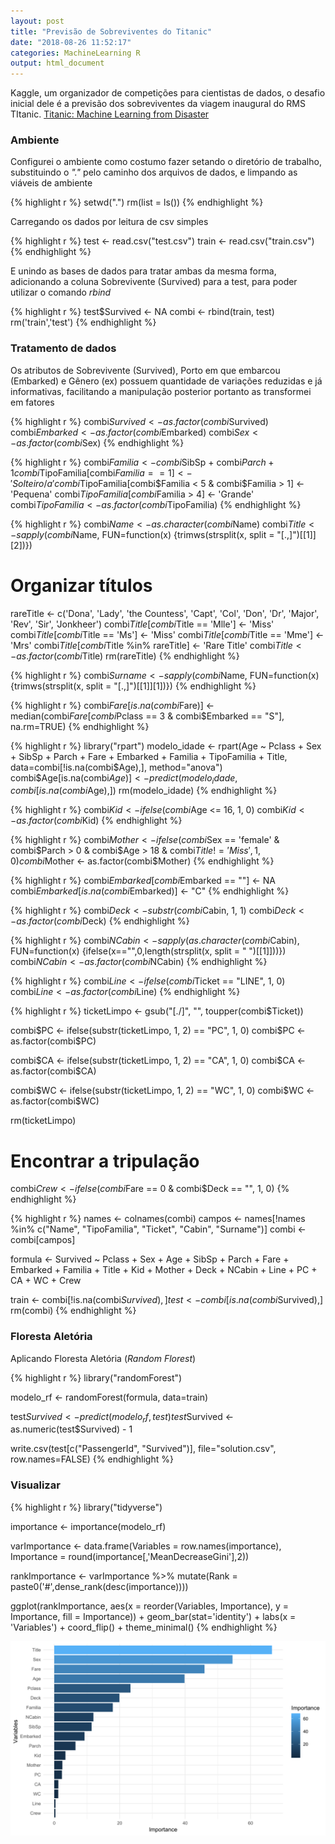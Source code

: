 ```yaml
---
layout: post
title: "Previsão de Sobreviventes do Titanic"
date: "2018-08-26 11:52:17"
categories: MachineLearning R
output: html_document    
---
```

Kaggle, um organizador de competições para cientistas de dados, o desafio inicial dele é a previsão dos sobreviventes da viagem inaugural do RMS TItanic. [Titanic: Machine Learning from Disaster](https://www.kaggle.com/c/titanic) 



### Ambiente

Configurei o ambiente como costumo fazer setando o diretório de trabalho, substituindo o *"."* pelo caminho dos arquivos de dados, e limpando as viáveis de ambiente


{% highlight r %}
setwd(".")
rm(list = ls())
{% endhighlight %}

Carregando os dados por leitura de csv simples


{% highlight r %}
test <- read.csv("test.csv")
train <- read.csv("train.csv")
{% endhighlight %}

E unindo as bases de dados para tratar ambas da mesma forma, adicionando a coluna Sobrevivente (Survived) para a test, para poder utilizar o comando *rbind*


{% highlight r %}
test$Survived <- NA
combi <- rbind(train, test)
rm('train','test')
{% endhighlight %}

### Tratamento de dados 

Os atributos de Sobrevivente (Survived), Porto em que embarcou (Embarked) e Gênero (ex) possuem quantidade de variações reduzidas e já informativas, facilitando a manipulação posterior portanto as transformei em fatores


{% highlight r %}
combi$Survived <- as.factor(combi$Survived)
combi$Embarked <- as.factor(combi$Embarked)
combi$Sex <- as.factor(combi$Sex)
{% endhighlight %}




{% highlight r %}
combi$Familia <- combi$SibSp + combi$Parch + 1
combi$TipoFamilia[combi$Familia == 1] <- 'Solteiro/a'
combi$TipoFamilia[combi$Familia < 5 & combi$Familia > 1] <- 'Pequena'
combi$TipoFamilia[combi$Familia > 4] <- 'Grande'
combi$TipoFamilia <- as.factor(combi$TipoFamilia)
{% endhighlight %}


{% highlight r %}
combi$Name <- as.character(combi$Name)
combi$Title <- sapply(combi$Name, FUN=function(x) {trimws(strsplit(x, split = "[.,]")[[1]][2])})
# Organizar títulos 
rareTitle <- c('Dona', 'Lady', 'the Countess', 'Capt', 'Col', 'Don', 'Dr', 'Major', 'Rev', 'Sir', 'Jonkheer')
combi$Title[combi$Title == 'Mlle'] <- 'Miss' 
combi$Title[combi$Title == 'Ms'] <- 'Miss'
combi$Title[combi$Title == 'Mme'] <- 'Mrs' 
combi$Title[combi$Title %in% rareTitle] <- 'Rare Title'
combi$Title <- as.factor(combi$Title)
rm(rareTitle)
{% endhighlight %}




{% highlight r %}
combi$Surname <- sapply(combi$Name, FUN=function(x) {trimws(strsplit(x, split = "[.,]")[[1]][1])})
{% endhighlight %}




{% highlight r %}
combi$Fare[is.na(combi$Fare)] <- median(combi$Fare[combi$Pclass == 3 & combi$Embarked == "S"], na.rm=TRUE)
{% endhighlight %}




{% highlight r %}
library("rpart")
modelo_idade <- rpart(Age ~ Pclass + Sex + SibSp + Parch + Fare + Embarked + Familia + TipoFamilia + Title, data=combi[!is.na(combi$Age),], method="anova")
combi$Age[is.na(combi$Age)] <- predict(modelo_idade, combi[is.na(combi$Age),])
rm(modelo_idade)
{% endhighlight %}


{% highlight r %}
combi$Kid <- ifelse(combi$Age <= 16, 1, 0)
combi$Kid <- as.factor(combi$Kid)
{% endhighlight %}


{% highlight r %}
combi$Mother <- ifelse(combi$Sex == 'female' & combi$Parch > 0 & combi$Age > 18 & combi$Title != 'Miss', 1, 0)
combi$Mother <- as.factor(combi$Mother)
{% endhighlight %}


{% highlight r %}
combi$Embarked[combi$Embarked == ""] <- NA
combi$Embarked[is.na(combi$Embarked)] <- "C"
{% endhighlight %}


{% highlight r %}
combi$Deck <- substr(combi$Cabin, 1, 1)
combi$Deck <- as.factor(combi$Deck)
{% endhighlight %}


{% highlight r %}
combi$NCabin <- sapply(as.character(combi$Cabin), FUN=function(x) {ifelse(x=="",0,length(strsplit(x, split = " ")[[1]]))})
combi$NCabin <- as.factor(combi$NCabin)
{% endhighlight %}




{% highlight r %}
combi$Line <- ifelse(combi$Ticket == "LINE", 1, 0)
combi$Line <- as.factor(combi$Line)
{% endhighlight %}


{% highlight r %}
ticketLimpo <- gsub("[./]", "", toupper(combi$Ticket))

combi$PC <- ifelse(substr(ticketLimpo, 1, 2) == "PC", 1, 0)
combi$PC <- as.factor(combi$PC)

combi$CA <- ifelse(substr(ticketLimpo, 1, 2) == "CA", 1, 0)
combi$CA <- as.factor(combi$CA)

combi$WC <- ifelse(substr(ticketLimpo, 1, 2) == "WC", 1, 0)
combi$WC <- as.factor(combi$WC)

rm(ticketLimpo)

# Encontrar a tripulação
combi$Crew <- ifelse(combi$Fare == 0 & combi$Deck == "", 1, 0)
{% endhighlight %}




{% highlight r %}
names <- colnames(combi)
campos <- names[!names %in% c("Name", "TipoFamilia", "Ticket", "Cabin", "Surname")]
combi <- combi[campos]


formula <- Survived ~ Pclass + Sex + Age + SibSp + Parch + Fare + Embarked + 
                      Familia + Title + Kid + Mother + Deck + NCabin + Line + 
                      PC + CA + WC + Crew


train <- combi[!is.na(combi$Survived),]
test <- combi[is.na(combi$Survived),]
rm(combi)
{% endhighlight %}

### Floresta Aletória

Aplicando Floresta Aletória (*Random Florest*)


{% highlight r %}
library("randomForest")

modelo_rf <- randomForest(formula, data=train)

test$Survived <- predict(modelo_rf, test)
test$Survived <- as.numeric(test$Survived) - 1

write.csv(test[c("PassengerId", "Survived")], file="solution.csv", row.names=FALSE)
{% endhighlight %}

### Visualizar 


{% highlight r %}
library("tidyverse")

importance <- importance(modelo_rf)

varImportance <- data.frame(Variables = row.names(importance), 
        Importance = round(importance[,'MeanDecreaseGini'],2))

rankImportance <- varImportance %>%
        mutate(Rank = paste0('#',dense_rank(desc(importance))))

ggplot(rankImportance, aes(x = reorder(Variables, Importance), 
                           y = Importance, fill = Importance)) +
  geom_bar(stat='identity') + 
  labs(x = 'Variables') +
  coord_flip() + 
  theme_minimal()
{% endhighlight %}

![plot of chunk importance](/./assets/Rfig/importance-1.svg)

